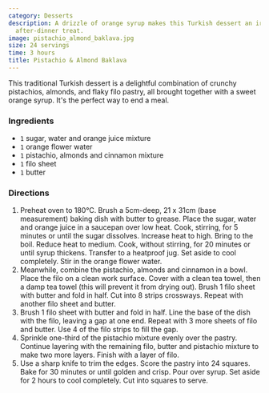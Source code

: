```yaml
---
category: Desserts
description: A drizzle of orange syrup makes this Turkish dessert an irresistible
  after-dinner treat.
image: pistachio_almond_baklava.jpg
size: 24 servings
time: 3 hours
title: Pistachio & Almond Baklava
---
```


This traditional Turkish dessert is a delightful combination of crunchy pistachios, almonds, and flaky filo pastry, all brought together with a sweet orange syrup. It's the perfect way to end a meal.

### Ingredients

* `1` sugar, water and orange juice mixture
* `1` orange flower water
* `1` pistachio, almonds and cinnamon mixture
* `1` filo sheet
* `1` butter

### Directions

1. Preheat oven to 180°C. Brush a 5cm-deep, 21 x 31cm (base measurement) baking dish with butter to grease. Place the sugar, water and orange juice in a saucepan over low heat. Cook, stirring, for 5 minutes or until the sugar dissolves. Increase heat to high. Bring to the boil. Reduce heat to medium. Cook, without stirring, for 20 minutes or until syrup thickens. Transfer to a heatproof jug. Set aside to cool completely. Stir in the orange flower water.
2. Meanwhile, combine the pistachio, almonds and cinnamon in a bowl. Place the filo on a clean work surface. Cover with a clean tea towel, then a damp tea towel (this will prevent it from drying out). Brush 1 filo sheet with butter and fold in half. Cut into 8 strips crossways. Repeat with another filo sheet and butter.
3. Brush 1 filo sheet with butter and fold in half. Line the base of the dish with the filo, leaving a gap at one end. Repeat with 3 more sheets of filo and butter. Use 4 of the filo strips to fill the gap.
4. Sprinkle one-third of the pistachio mixture evenly over the pastry. Continue layering with the remaining filo, butter and pistachio mixture to make two more layers. Finish with a layer of filo.
5. Use a sharp knife to trim the edges. Score the pastry into 24 squares. Bake for 30 minutes or until golden and crisp. Pour over syrup. Set aside for 2 hours to cool completely. Cut into squares to serve.